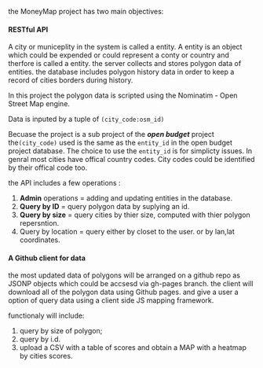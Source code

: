 

the MoneyMap project has two main objectives:

#### RESTful API
A city or municeplity in the system is called a entity. 
A entity is an object which could be expended or could represent a conty or 
country and therfore is called a entity. the server collects and stores polygon
 data of entities. the database includes polygon history data in order to keep
a record of cities  borders during history. 
    
In this project the polygon data is scripted using the Nominatim - 
Open Street Map engine.
    
Data is inputed by a tuple of 
```(city_code:osm_id) ```

Becuase the project is a sub project of the ***open budget*** project
the```(city_code)``` used is the same as the ```entity_id``` in the open budget
project database. The choice to use the ```entity_id``` is for simplicty issues. 
In genral most cities have offical country codes. City codes could be 
identified by their offical code too. 
    
    
the API includes a few operations :
    
1. **Admin** operations = adding and updating entities in the database. 
2. **Query by ID** = query polygon data by suplying an id. 
3. **Query by size** = query cities by thier size, computed with thier polygon repersntion. 
4. Query by location =  query either by closet to the user. or by lan,lat coordinates. 
    
    

#### A Github client for data 
 
the most updated data of polygons will be arranged on a github repo as JSONP
 objects which could be
accsesd via gh-pages branch. the client will download all of the polygon data 
using Github pages. and 
give a user a option of query data using a client side JS mapping framework.
    
functionaly will include:
    
1. query by size of polygon;
2. query by i.d.
3. upload a CSV with a table of scores and obtain a MAP with a heatmap by cities
scores. 

